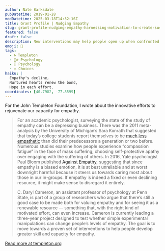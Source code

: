 ```yaml
---
author: Nate Barksdale
pubDatetime: 2019-01-28
modDatetime: 2025-03-18T14:32:16Z
title: Grant Profile | Nudging Empathy
slug: grant-profile-nudging-empathy-harnessing-motivation-to-create-sustainable-empathic-choices
featured: false
draft: false
description: New interventions may help people open up when confronted with others’ needs
emoji: 🤲
tags:
  - 🌀 Templeton
  - 🧘‍♂️ Psychology
  - 🧠 Psychology
  - ⚖️ Choices
haiku: |
  Empathy's decline,  
  Nurtured hearts renew the bond,  
  Hope in each effort.
coordinates: [40.7982, -77.8599]
---
```


For the John Templeton Foundation, I wrote about the innovative efforts to rejuvenate our capacity for empathy.

> For an academic psychologist, surveying the state of the study of empathy can be a depressing business. There was the 2011 meta-analysis by the University of Michigan’s Sara Konrath that suggested that today’s college students report themselves to be [much less empathetic](https://faculty.chicagobooth.edu/eob/edobrien_empathyPSPR.pdf) than did their predecessors a generation or two before. Numerous studies examine how people experience “compassion fatigue” in the face of mass suffering, choosing self-protective apathy over engaging with the suffering of others. In 2016, Yale psychologist Paul Bloom published [Against Empathy](https://www.amazon.com/Against-Empathy-Case-Rational-Compassion/dp/0062339346/ref=sr_1_1?gclid=CjwKCAiAlO7uBRANEiwA_vXQ-2Ekn3lZnDOVRcVC4IDT1uyM2ZtDonXVxPgfxlx6Wb6lFvsu3AtD0hoCX4kQAvD_BwE&hvadid=241620454055&hvdev=c&hvlocphy=9007535&hvnetw=g&hvpos=1t1&hvqmt=b&hvrand=18358739722738287468&hvtargid=kwd-113555416846&hydadcr=22534_10353872&keywords=against+empathy&qid=1574719622&sr=8-1)*,* suggesting that since empathy is a biased emotion, it is at best unreliable and at worst downright harmful because it steers us towards caring most about those in our in-groups. If empathy is indeed a fixed or even declining resource, it might make sense to disregard it entirely.
>
> C. Daryl Cameron, an assistant professor of psychology at Penn State, is part of a group of researchers who argue that there’s still a good case to be made both for valuing empathy and for seeing it as a renewable resource — something that, with the right kind of motivated effort, can even increase. Cameron is currently leading a three-year project designed to test whether simple experimental manipulations can change people’s levels of empathy. The goal is to move towards a proven set of interventions to help people develop greater skill and capacity for empathy.

[Read more at templeton.org](https://www.templeton.org/grant/nudging-empathy-harnessing-motivation-to-create-sustainable-empathic-choices)
